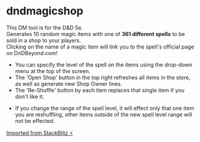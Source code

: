# dndmagicshop

This DM tool is for the D&D 5e.  
Generates 10 random magic items with one of **361 different spells** to be sold in a shop to your players.  
Clicking on the name of a magic item will link you to the spell's official page on DnDBeyond.com!  
  
+ You can specify the level of the spell on the items using the drop-down menu at the top of the screen.  
+ The 'Open Shop' button in the top right refreshes all items in the store, as well as generate new Shop Owner lines.  
+ The 'Re-Shuffle' button by each item replaces that single item if you don't like it.  
- If you change the range of the spell level, it will effect only that one item you are reshuffling, other items outside of the new spell level range will not be effected.  

[Imported from StackBlitz ⚡️](https://dndmagicshop.stackblitz.io)
